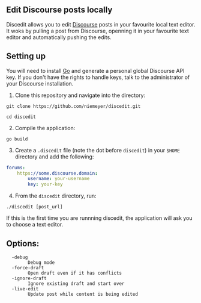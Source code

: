 ## Edit Discourse posts locally
Discedit allows you to edit [Discourse](https://www.discourse.org/) posts in your favourite local text editor. It woks by pulling a post from Discourse, openning it in your favourite text editor and automatically pushing the edits. 

## Setting up
You will need to install [Go](https://golang.org/doc/install) and generate a personal global Discourse API key. If you don't have the rights to handle keys, talk to the administrator of your Discourse installation.

1. Clone this repository and navigate into the directory:

`git clone https://github.com/niemeyer/discedit.git`

`cd discedit`

2. Compile the application:

`go build`

3. Create a `.discedit` file (note the dot before `discedit`) in your `$HOME` directory and add the following:

``` yaml
forums:
    https://some.discourse.domain:
        username: your-username
        key: your-key
```

4. From the `discedit` directory, run:

`./discedit [post_url]`

If this is the first time you are runnning discedit, the application will ask you to choose a text editor. 


## Options:
```
  -debug
    	Debug mode
  -force-draft
    	Open draft even if it has conflicts
  -ignore-draft
    	Ignore existing draft and start over
  -live-edit
    	Update post while content is being edited
```
